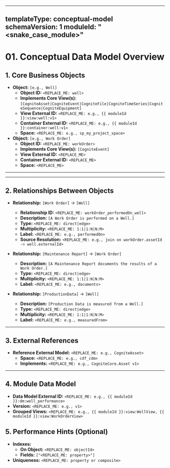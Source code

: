 
---

templateType: conceptual-model
schemaVersion: 1
moduleId: "<snake_case_module>"
---

# 01. Conceptual Data Model Overview

<!--
This document outlines the high-level structure of the data model.
Fill in the [placeholders] to define the core business objects and their relationships.
-->

## 1. Core Business Objects

<!--
List all the primary real-world entities or concepts that the data model will represent.
For each object, specify its type to guide the modeling process.
-->

- **Object:** `[e.g., Well]`
  - **Object ID:** `<REPLACE_ME: well>`
  - **Implements Core View(s):** `[CogniteAsset|CogniteEvent|CogniteFile|CogniteTimeSeries|CogniteSequence|CogniteEquipment]`
  - **View External ID:** `<REPLACE_ME: e.g., {{ moduleId }}:view:well:v1>`
  - **Container External ID:** `<REPLACE_ME: e.g., {{ moduleId }}:container:well:v1>`
  - **Space:** `<REPLACE_ME: e.g., sp_my_project_space>`
- **Object:** `[e.g., Work Order]`
  - **Object ID:** `<REPLACE_ME: workOrder>`
  - **Implements Core View(s):** `[CogniteEvent]`
  - **View External ID:** `<REPLACE_ME>`
  - **Container External ID:** `<REPLACE_ME>`
  - **Space:** `<REPLACE_ME>`

---

______________________________________________________________________

## 2. Relationships Between Objects

<!--
Define how the core business objects connect to each other.
This describes the essential graph structure of the model.
Add attributes for each relationship to specify details like type and multiplicity.
-->

- **Relationship:** `[Work Order]` -> `[Well]`
  - **Relationship ID:** `<REPLACE_ME: workOrder_performedOn_well>`
  - **Description:** `[A Work Order is performed on a Well.]`
  - **Type:** `<REPLACE_ME: direct|edge>`
  - **Multiplicity:** `<REPLACE_ME: 1:1|1:N|N:M>`
  - **Label:** `<REPLACE_ME: e.g., performedOn>`
  - **Source Resolution:** `<REPLACE_ME: e.g., join on workOrder.assetId -> well.externalId>`

- **Relationship:** `[Maintenance Report]` -> `[Work Order]`

  - **Description:**
    `[A Maintenance Report documents the results of a Work Order.]`
  - **Type:** `<REPLACE_ME: direct|edge>`
        <!-- direct for simple links; edge for complex/labeled connections -->
  - **Multiplicity:** `<REPLACE_ME: 1:1|1:N|N:M>`
  - **Label:** `<REPLACE_ME: e.g., documents>`

- **Relationship:** `[ProductionData]` -> `[Well]`

  - **Description:** `[Production Data is measured from a Well.]`
  - **Type:** `<REPLACE_ME: direct|edge>`
        <!-- direct for simple links; edge for complex/labeled connections -->
  - **Multiplicity:** `<REPLACE_ME: 1:1|1:N|N:M>`
  - **Label:** `<REPLACE_ME: e.g., measuredFrom>`

______________________________________________________________________

## 3. External References

<!-- Reference objects/models from other spaces for integration. This enables modular designs across projects. Learn-why: Avoid duplicating standard models like CogniteAsset. -->

- **Reference External Model:** `<REPLACE_ME: e.g., CogniteAsset>`
  - **Space:** `<REPLACE_ME: e.g., cdf_cdm>`
  - **Implements:** `<REPLACE_ME: e.g., CogniteCore.Asset v1>`

______________________________________________________________________

## 4. Module Data Model

<!-- Group views into a data model for the module. Learn-why: Data models bundle views for deployment and querying. -->

- **Data Model External ID:** `<REPLACE_ME: e.g., {{ moduleId }}:dm:well_performance>`
- **Version:** `<REPLACE_ME: e.g., v1>`
- **Grouped Views:** `<REPLACE_ME: e.g., {{ moduleId }}:view:WellView, {{ moduleId }}:view:WorkOrderView>`

## 5. Performance Hints (Optional)

- **Indexes:**
  - **On Object:** `<REPLACE_ME: objectId>`
  - **Fields:** `["<REPLACE_ME: property>"]`
- **Uniqueness:** `<REPLACE_ME: property or composite>`
